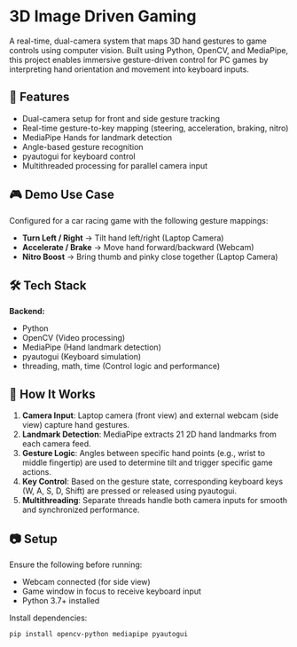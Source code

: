 # 3D Image Driven Gaming

A real-time, dual-camera system that maps 3D hand gestures to game controls using computer vision. Built using Python, OpenCV, and MediaPipe, this project enables immersive gesture-driven control for PC games by interpreting hand orientation and movement into keyboard inputs.

## 🔧 Features

- Dual-camera setup for front and side gesture tracking  
- Real-time gesture-to-key mapping (steering, acceleration, braking, nitro)  
- MediaPipe Hands for landmark detection  
- Angle-based gesture recognition  
- pyautogui for keyboard control  
- Multithreaded processing for parallel camera input

## 🎮 Demo Use Case

Configured for a car racing game with the following gesture mappings:

- **Turn Left / Right** → Tilt hand left/right (Laptop Camera)  
- **Accelerate / Brake** → Move hand forward/backward (Webcam)  
- **Nitro Boost** → Bring thumb and pinky close together (Laptop Camera)

## 🛠️ Tech Stack

**Backend:**
- Python  
- OpenCV (Video processing)  
- MediaPipe (Hand landmark detection)  
- pyautogui (Keyboard simulation)  
- threading, math, time (Control logic and performance)

## 🧠 How It Works

1. **Camera Input**: Laptop camera (front view) and external webcam (side view) capture hand gestures.
2. **Landmark Detection**: MediaPipe extracts 21 2D hand landmarks from each camera feed.
3. **Gesture Logic**: Angles between specific hand points (e.g., wrist to middle fingertip) are used to determine tilt and trigger specific game actions.
4. **Key Control**: Based on the gesture state, corresponding keyboard keys (W, A, S, D, Shift) are pressed or released using pyautogui.
5. **Multithreading**: Separate threads handle both camera inputs for smooth and synchronized performance.

## 📷 Setup

Ensure the following before running:
- Webcam connected (for side view)
- Game window in focus to receive keyboard input
- Python 3.7+ installed

Install dependencies:
```bash
pip install opencv-python mediapipe pyautogui
